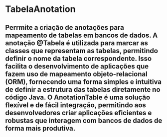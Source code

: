 # TabelaAnotation

## Perrmite a criação de anotações para mapeamento de tabelas em bancos de dados. A anotação @Tabela é utilizada para marcar as classes que representam as tabelas, permitindo definir o nome da tabela correspondente. Isso facilita o desenvolvimento de aplicações que fazem uso de mapeamento objeto-relacional (ORM), fornecendo uma forma simples e intuitiva de definir a estrutura das tabelas diretamente no código Java. O AnotationTable é uma solução flexível e de fácil integração, permitindo aos desenvolvedores criar aplicações eficientes e robustas que interagem com bancos de dados de forma mais produtiva.
